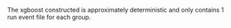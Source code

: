 The xgboost constructed is approximately deterministic and only contains 1 run event file for each group.
